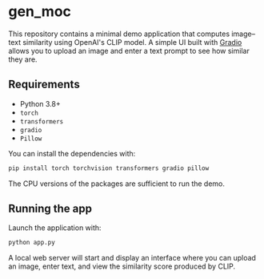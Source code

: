 # gen_moc

This repository contains a minimal demo application that computes image–text similarity using OpenAI's CLIP model. A simple UI built with [Gradio](https://gradio.app/) allows you to upload an image and enter a text prompt to see how similar they are.

## Requirements

- Python 3.8+
- `torch`
- `transformers`
- `gradio`
- `Pillow`

You can install the dependencies with:

```bash
pip install torch torchvision transformers gradio pillow
```

The CPU versions of the packages are sufficient to run the demo.

## Running the app

Launch the application with:

```bash
python app.py
```

A local web server will start and display an interface where you can upload an image, enter text, and view the similarity score produced by CLIP.

